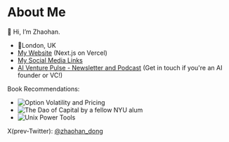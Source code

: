 <!---
zhaohan-dong/zhaohan-dong is a ✨ special ✨ repository because its `README.md` (this file) appears on your GitHub profile.
You can click the Preview link to take a look at your changes.
--->
# About Me
👋 Hi, I’m Zhaohan.

<ul>
  <li>📍London, UK</li>
  <li><a href="https://zhaohandong.com">My Website</a> (Next.js on Vercel)</li>
  <li><a href="https://linktr.ee/zhaohan_dong">My Social Media Links</a></li>
  <li><a href="https://www.aiventurepulse.com">AI Venture Pulse - Newsletter and Podcast</a> (Get in touch if you're an AI founder or VC!)</li>
</ul>

Book Recommendations:
- ![Option Volatility and Pricing](https://www.amazon.com/Option-Volatility-Pricing-Strategies-Techniques/dp/0071818774)
- ![The Dao of Capital](https://www.amazon.com/Dao-Capital-Austrian-Investing-Distorted-ebook/dp/B00D7P2K1W) by a fellow NYU alum
- ![Unix Power Tools](https://www.amazon.com/Power-Tools-Third-Shelley-Powers/dp/0596003307)

X(prev-Twitter): [@zhaohan_dong](https://twitter.com/zhaohan_dong)
